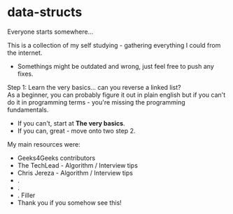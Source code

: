 # data-structs
Everyone starts somewhere...

This is a collection of my self studying - gathering everything I could from the internet.
   * Somethings might be outdated and wrong, just feel free to push any fixes.

Step 1: Learn the very basics... can you reverse a linked list?  
      As a beginner, you can probably figure it out in plain english but if you can't do it in programming terms - you're missing the programming fundamentals.
   * If you can't, start at <strong>The very basics</strong>.
   * If you can, great - move onto two step 2.
   
   
My main resources were:
   * Geeks4Geeks contributors
   * The TechLead - Algorithm / Interview tips
   * Chris Jereza - Algorithm / Interview tips
   * .
   * .
   * . Filler
   * Thank you if you somehow see this!
